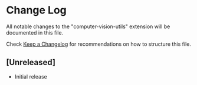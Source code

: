# Change Log

All notable changes to the "computer-vision-utils" extension will be documented in this file.

Check [Keep a Changelog](http://keepachangelog.com/) for recommendations on how to structure this file.

## [Unreleased]

- Initial release